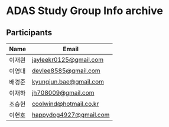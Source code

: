 # ADAS Study Group Info archive

## Participants
| Name   | Email                  |
| ------ | ---------------------- |
| 이재원 | jayleekr0125@gmail.com |
| 이영대 | devlee8585@gmail.com   |
| 배경준 | kyungjun.bae@gmail.com |
| 이재하 | jh708009@gmail.com     |
| 조승현 | coolwind@hotmail.co.kr |
| 이현호 | happydog4927@gmail.com |
